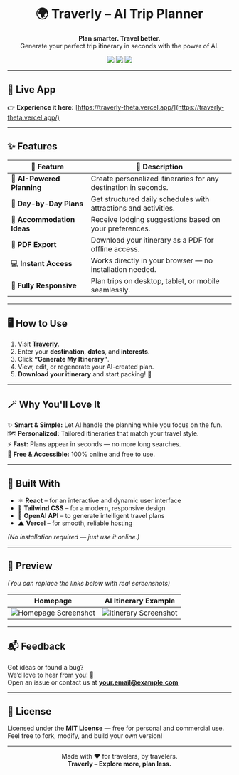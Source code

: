 <h1 align="center">🌍 Traverly – AI Trip Planner</h1>

<p align="center">
  <b>Plan smarter. Travel better.</b><br>
  Generate your perfect trip itinerary in seconds with the power of AI.
</p>

<p align="center">
  <a href="https://traverly-theta.vercel.app/"><img src="https://img.shields.io/badge/Live-Demo-brightgreen?style=for-the-badge" /></a>
  <a href="#"><img src="https://img.shields.io/badge/Status-Active-blue?style=for-the-badge" /></a>
  <a href="#"><img src="https://img.shields.io/badge/License-MIT-lightgrey?style=for-the-badge" /></a>
</p>

---

## 🧭 Live App

👉 **Experience it here:** [https://traverly-theta.vercel.app/](https://traverly-theta.vercel.app/)

---

## ✨ Features

| 🌟 Feature | 💬 Description |
|-------------|----------------|
| 🧠 **AI-Powered Planning** | Create personalized itineraries for any destination in seconds. |
| 📅 **Day-by-Day Plans** | Get structured daily schedules with attractions and activities. |
| 🏨 **Accommodation Ideas** | Receive lodging suggestions based on your preferences. |
| 🧾 **PDF Export** | Download your itinerary as a PDF for offline access. |
| 💻 **Instant Access** | Works directly in your browser — no installation needed. |
| 🧳 **Fully Responsive** | Plan trips on desktop, tablet, or mobile seamlessly. |

---

## 🖥️ How to Use

1. Visit **[Traverly](https://traverly-theta.vercel.app/)**.  
2. Enter your **destination**, **dates**, and **interests**.  
3. Click **“Generate My Itinerary”**.  
4. View, edit, or regenerate your AI-created plan.  
5. **Download your itinerary** and start packing! 🧳

---

## 🪄 Why You'll Love It

✨ **Smart & Simple:** Let AI handle the planning while you focus on the fun.  
🗺️ **Personalized:** Tailored itineraries that match your travel style.  
⚡ **Fast:** Plans appear in seconds — no more long searches.  
🎁 **Free & Accessible:** 100% online and free to use.  

---

## 🧱 Built With

- ⚛️ **React** – for an interactive and dynamic user interface  
- 🎨 **Tailwind CSS** – for a modern, responsive design  
- 🧠 **OpenAI API** – to generate intelligent travel plans  
- ▲ **Vercel** – for smooth, reliable hosting  

*(No installation required — just use it online.)*

---

## 📸 Preview

*(You can replace the links below with real screenshots)*

| Homepage | AI Itinerary Example |
|-----------|----------------------|
| ![Homepage Screenshot](https://via.placeholder.com/600x350?text=Traverly+Homepage) | ![Itinerary Screenshot](https://via.placeholder.com/600x350?text=Itinerary+View) |

---

## 📬 Feedback

Got ideas or found a bug?  
We’d love to hear from you! 💌  
Open an issue or contact us at **your.email@example.com**

---

## 🪪 License

Licensed under the **MIT License** — free for personal and commercial use.  
Feel free to fork, modify, and build your own version!

---

<p align="center">
  Made with ❤️ for travelers, by travelers.<br>
  <b>Traverly – Explore more, plan less.</b>
</p>
